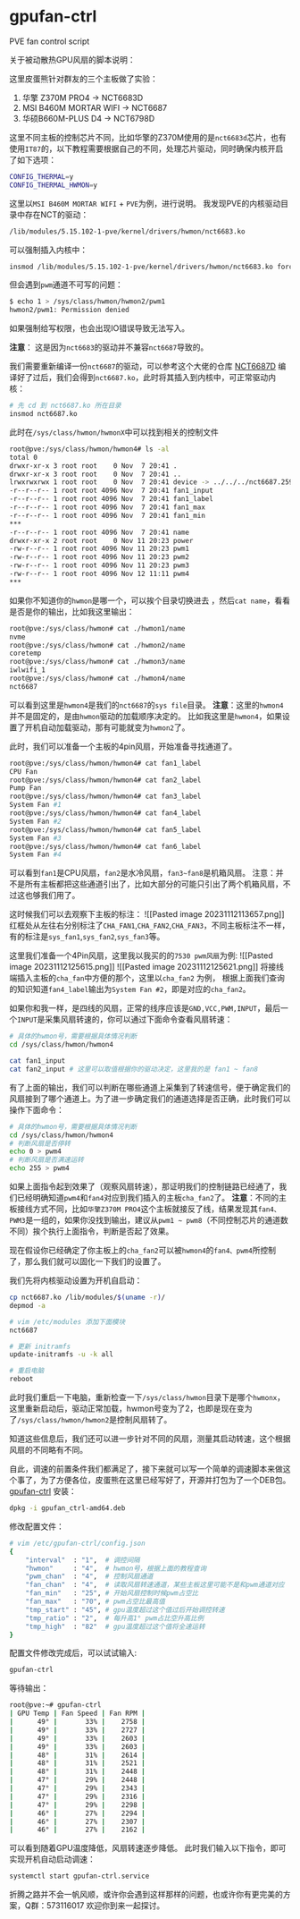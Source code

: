 # gpufan-ctrl
PVE fan control script

关于被动散热GPU风扇的脚本说明：

这里皮蛋熊针对群友的三个主板做了实验：
1. 华擎 Z370M PRO4  -> NCT6683D
2. MSI B460M MORTAR WIFI -> NCT6687
3. 华硕B660M-PLUS  D4 -> NCT6798D

这里不同主板的控制芯片不同，比如华擎的Z370M使用的是`nct6683d`芯片，也有使用`IT87`的，以下教程需要根据自己的不同，处理芯片驱动，同时确保内核开启了如下选项：
```bash
CONFIG_THERMAL=y
CONFIG_THERMAL_HWMON=y
```
这里以`MSI B460M MORTAR WIFI` + `PVE`为例，进行说明。
我发现PVE的内核驱动目录中存在NCT的驱动：
```bash
/lib/modules/5.15.102-1-pve/kernel/drivers/hwmon/nct6683.ko
```
可以强制插入内核中：
```bash
insmod /lib/modules/5.15.102-1-pve/kernel/drivers/hwmon/nct6683.ko force=1
```
但会遇到`pwm`通道不可写的问题：
```bash
$ echo 1 > /sys/class/hwmon/hwmon2/pwm1
hwmon2/pwm1: Permission denied
```
如果强制给写权限，也会出现IO错误导致无法写入。

**注意**： 这是因为`nct6683`的驱动并不兼容`nct6687`导致的。

我们需要重新编译一份`nct6687`的驱动，可以参考这个大佬的仓库 [NCT6687D](https://github.com/Fred78290/nct6687d) 
编译好了过后，我们会得到`nct6687.ko`，此时将其插入到内核中，可正常驱动内核：
```bash
# 先 cd 到 nct6687.ko 所在目录
insmod nct6687.ko
```
此时在`/sys/class/hwmon/hwmonX`中可以找到相关的控制文件
```bash
root@pve:/sys/class/hwmon/hwmon4# ls -al
total 0
drwxr-xr-x 3 root root    0 Nov  7 20:41 .
drwxr-xr-x 3 root root    0 Nov  7 20:41 ..
lrwxrwxrwx 1 root root    0 Nov  7 20:41 device -> ../../../nct6687.2592
-r--r--r-- 1 root root 4096 Nov  7 20:41 fan1_input
-r--r--r-- 1 root root 4096 Nov  7 20:41 fan1_label
-r--r--r-- 1 root root 4096 Nov  7 20:41 fan1_max
-r--r--r-- 1 root root 4096 Nov  7 20:41 fan1_min
***
-r--r--r-- 1 root root 4096 Nov  7 20:41 name
drwxr-xr-x 2 root root    0 Nov 11 20:23 power
-rw-r--r-- 1 root root 4096 Nov 11 20:23 pwm1
-rw-r--r-- 1 root root 4096 Nov 11 20:23 pwm2
-rw-r--r-- 1 root root 4096 Nov 11 20:23 pwm3
-rw-r--r-- 1 root root 4096 Nov 12 11:11 pwm4
***
```
如果你不知道你的`hwmon`是哪一个，可以挨个目录切换进去 ，然后`cat name`，看看是否是你的输出，比如我这里输出：
```bash
root@pve:/sys/class/hwmon# cat ./hwmon1/name
nvme
root@pve:/sys/class/hwmon# cat ./hwmon2/name
coretemp
root@pve:/sys/class/hwmon# cat ./hwmon3/name
iwlwifi_1
root@pve:/sys/class/hwmon# cat ./hwmon4/name
nct6687
```
可以看到这里是`hwmon4`是我们的`nct6687`的`sys file`目录。
**注意**：这里的`hwmon4`并不是固定的，是由`hwmon`驱动的加载顺序决定的。
比如我这里是`hwmon4`，如果设置了开机自动加载驱动，那有可能就变为`hwmon2`了。

此时，我们可以准备一个主板的4pin风扇，开始准备寻找通道了。
```bash
root@pve:/sys/class/hwmon/hwmon4# cat fan1_label
CPU Fan
root@pve:/sys/class/hwmon/hwmon4# cat fan2_label
Pump Fan
root@pve:/sys/class/hwmon/hwmon4# cat fan3_label
System Fan #1
root@pve:/sys/class/hwmon/hwmon4# cat fan4_label
System Fan #2
root@pve:/sys/class/hwmon/hwmon4# cat fan5_label
System Fan #3
root@pve:/sys/class/hwmon/hwmon4# cat fan6_label
System Fan #4
```
可以看到`fan1`是CPU风扇，`fan2`是水冷风扇，`fan3~fan8`是机箱风扇。
注意：并不是所有主板都把这些通道引出了，比如大部分的可能只引出了两个机箱风扇，不过这也够我们用了。

这时候我们可以去观察下主板的标注：
![[Pasted image 20231112113657.png]]
红框处从左往右分别标注了`CHA_FAN1`,`CHA_FAN2`,`CHA_FAN3`，不同主板标注不一样，有的标注是`sys_fan1`,`sys_fan2`,`sys_fan3`等。

这里我们准备一个4Pin风扇，这里我以我买的的`7530 pwm风扇`为例:
![[Pasted image 20231112125615.png]]
![[Pasted image 20231112125621.png]]
将接线端插入主板的`cha_fan`中方便的那个，这里以`cha_fan2` 为例，
根据上面我们查询的知识知道`fan4_label`输出为`System Fan #2`，即是对应的`cha_fan2`。

如果你和我一样，是四线的风扇，正常的线序应该是`GND,VCC,PWM,INPUT`，最后一个`INPUT`是采集风扇转速的，你可以通过下面命令查看风扇转速：
```bash
# 具体的hwmon号，需要根据具体情况判断
cd /sys/class/hwmon/hwmon4

cat fan1_input
cat fan2_input # 这里可以取值根据你的驱动决定，这里我的是 fan1 ~ fan8
```
有了上面的输出，我们可以判断在哪些通道上采集到了转速信号，便于确定我们的风扇接到了哪个通道上。为了进一步确定我们的通道选择是否正确，此时我们可以操作下面命令：
```bash
# 具体的hwmon号，需要根据具体情况判断
cd /sys/class/hwmon/hwmon4
# 判断风扇是否停转
echo 0 > pwm4  
# 判断风扇是否满速运转
echo 255 > pwm4
```
如果上面指令起到效果了（观察风扇转速），那证明我们的控制链路已经通了，我们已经明确知道`pwm4`和`fan4`对应到我们插入的主板`cha_fan2`了。
**注意**：不同的主板接线方式不同，比如`华擎Z370M PRO4`这个主板就接反了线，结果发现其`fan4、PWM3`是一组的，如果你没找到输出，建议从`pwm1 ~ pwm8`（不同控制芯片的通道数不同）挨个执行上面指令，判断是否起了效果。

现在假设你已经确定了你主板上的`cha_fan2`可以被`hwmon4`的`fan4、pwm4`所控制了，那么我们就可以固化一下我们的设置了。

我们先将内核驱动设置为开机自启动：
```bash
cp nct6687.ko /lib/modules/$(uname -r)/
depmod -a

# vim /etc/modules 添加下面模块
nct6687

# 更新 initramfs
update-initramfs -u -k all

# 重启电脑
reboot
```
此时我们重启一下电脑，重新检查一下`/sys/class/hwmon`目录下是哪个`hwmonx`，这里重新启动后，驱动正常加载，hwmon号变为了2，也即是现在变为了`/sys/class/hwmon/hwmon2`是控制风扇转了。

知道这些信息后，我们还可以进一步针对不同的风扇，测量其启动转速，这个根据风扇的不同略有不同。

自此，调速的前置条件我们都满足了，接下来就可以写一个简单的调速脚本来做这个事了，为了方便各位，皮蛋熊在这里已经写好了，开源并打包为了一个DEB包。 [gpufan-ctrl](https://github.com/pdbear/gpufan-ctrl)
安装：
```bash
dpkg -i gpufan_ctrl-amd64.deb
```
修改配置文件：
```bash
# vim /etc/gpufan-ctrl/config.json
{
    "interval"  : "1",  # 调控间隔
    "hwmon"     : "4",  # hwmon号，根据上面的教程查询
    "pwm_chan"  : "4",  # 控制风扇通道
    "fan_chan"  : "4",  # 读取风扇转速通道，某些主板这里可能不是和pwm通道对应
    "fan_min"   : "25", # 开始风扇控制时候pwm占空比
    "fan_max"   : "70", # pwm占空比最高值
    "tmp_start" : "45", # gpu温度超过这个值过后开始调控转速
    "tmp_ratio" : "2",  # 每升高1° pwm占比空升高比例
    "tmp_high"  : "82"  # gpu温度超过这个值将全速运转
}
```
配置文件修改完成后，可以试试输入:
```bash
gpufan-ctrl
```
等待输出：
```bash
root@pve:~# gpufan-ctrl
| GPU Temp | Fan Speed | Fan RPM |
|      49° |       33% |    2758 |
|      49° |       33% |    2727 |
|      49° |       33% |    2603 |
|      49° |       33% |    2603 |
|      48° |       31% |    2614 |
|      48° |       31% |    2521 |
|      48° |       31% |    2448 |
|      47° |       29% |    2448 |
|      47° |       29% |    2343 |
|      47° |       29% |    2316 |
|      47° |       29% |    2298 |
|      46° |       27% |    2294 |
|      46° |       27% |    2307 |
|      46° |       27% |    2162 |
```
可以看到随着GPU温度降低，风扇转速逐步降低。
此时我们输入以下指令，即可实现开机自动启动调速：
```bash
systemctl start gpufan-ctrl.service
```

折腾之路并不会一帆风顺，或许你会遇到这样那样的问题，也或许你有更完美的方案，Q群：573116017 欢迎你到来一起探讨。
